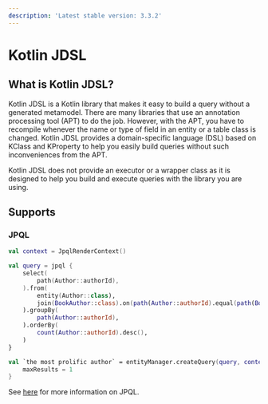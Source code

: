 ```yaml
---
description: 'Latest stable version: 3.3.2'
---
```


# Kotlin JDSL

## What is Kotlin JDSL?

Kotlin JDSL is a Kotlin library that makes it easy to build a query without a generated metamodel.
There are many libraries that use an annotation processing tool (APT) to do the job.
However, with the APT, you have to recompile whenever the name or type of field in an entity or a table class is changed.
Kotlin JDSL provides a domain-specific language (DSL) based on KClass and KProperty to help you easily build queries without such inconveniences from the APT.

Kotlin JDSL does not provide an executor or a wrapper class as it is designed to help you build and execute queries with the library you are using.

## Supports

### JPQL

```kotlin
val context = JpqlRenderContext()

val query = jpql {
    select(
        path(Author::authorId),
    ).from(
        entity(Author::class),
        join(BookAuthor::class).on(path(Author::authorId).equal(path(BookAuthor::authorId))),
    ).groupBy(
        path(Author::authorId),
    ).orderBy(
        count(Author::authorId).desc(),
    )
}

val `the most prolific author` = entityManager.createQuery(query, context).apply {
    maxResults = 1
}
```

See [here](jpql-with-kotlin-jdsl/) for more information on JPQL.
